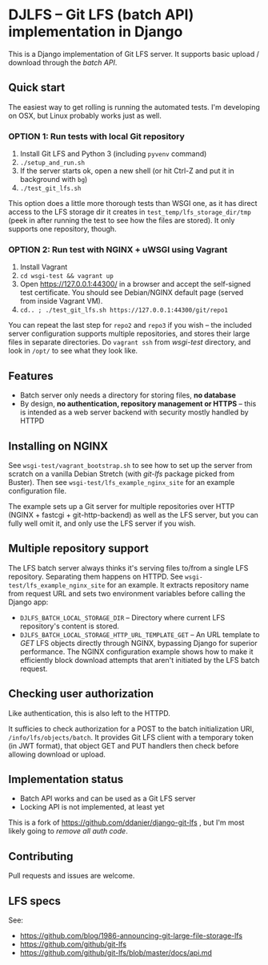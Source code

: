 # DJLFS – Git LFS (batch API) implementation in Django

This is a Django implementation of Git LFS server. It supports basic upload / download through the _batch API_.

## Quick start

The easiest way to get rolling is running the automated tests. I'm developing on OSX, but Linux probably works just as well.

### OPTION 1: Run tests with local Git repository

1. Install Git LFS and Python 3 (including `pyvenv` command)
2. `./setup_and_run.sh`
3. If the server starts ok, open a new shell (or hit Ctrl-Z and put it in background with `bg`)
4. `./test_git_lfs.sh`

This option does a little more thorough tests than WSGI one, as it has direct access to the LFS storage dir it creates in `test_temp/lfs_storage_dir/tmp` (peek in after running the test to see how the files are stored). It only supports one repository, though.

### OPTION 2: Run test with NGINX + uWSGI using Vagrant

1. Install Vagrant
2. `cd wsgi-test && vagrant up`
3. Open https://127.0.0.1:44300/ in a browser and accept the self-signed test certificate. You should see Debian/NGINX default page (served from inside Vagrant VM).
4. `cd.. ; ./test_git_lfs.sh https://127.0.0.1:44300/git/repo1`

You can repeat the last step for `repo2` and `repo3` if you wish – the included server configuration supports multiple repositories, and stores their large files in separate directories. Do `vagrant ssh` from _wsgi-test_ directory, and look in `/opt/` to see what they look like.

## Features

* Batch server only needs a directory for storing files, **no database**
* By design, **no authentication, repository management or HTTPS** – this is intended as a web server backend with security mostly handled by HTTPD

## Installing on NGINX

See `wsgi-test/vagrant_bootstrap.sh` to see how to set up the server from scratch on a vanilla Debian Stretch (with _git-lfs_ package picked from Buster). Then see `wsgi-test/lfs_example_nginx_site` for an example configuration file.

The example sets up a Git server for multiple repositories over HTTP (NGINX + fastcgi + git-http-backend) as well as the LFS server, but you can fully well omit it, and only use the LFS server if you wish.

## Multiple repository support

The LFS batch server always thinks it's serving files to/from a single LFS repository. Separating them happens on HTTPD. See `wsgi-test/lfs_example_nginx_site` for an example. It extracts repository name from request URL and sets two environment variables before calling the Django app:

* `DJLFS_BATCH_LOCAL_STORAGE_DIR` – Directory where current LFS repository's content is stored. 
* `DJLFS_BATCH_LOCAL_STORAGE_HTTP_URL_TEMPLATE_GET` – An URL template to _GET_ LFS objects directly through NGINX, bypassing Django for superior performance. The NGINX configuration example shows how to make it efficiently block download attempts that aren't initiated by the LFS batch request.

## Checking user authorization

Like authentication, this is also left to the HTTPD.

It sufficies to check authorization for a POST to the batch initialization URI, `/info/lfs/objects/batch`. It provides Git LFS client with a temporary token (in JWT format), that object GET and PUT handlers then check before allowing download or upload.

## Implementation status

* Batch API works and can be used as a Git LFS server
* Locking API is not implemented, at least yet

This is a fork of https://github.com/ddanier/django-git-lfs , but I'm most likely going to *remove all auth code*.

## Contributing

Pull requests and issues are welcome.

## LFS specs

See:

* https://github.com/blog/1986-announcing-git-large-file-storage-lfs
* https://github.com/github/git-lfs
* https://github.com/github/git-lfs/blob/master/docs/api.md
